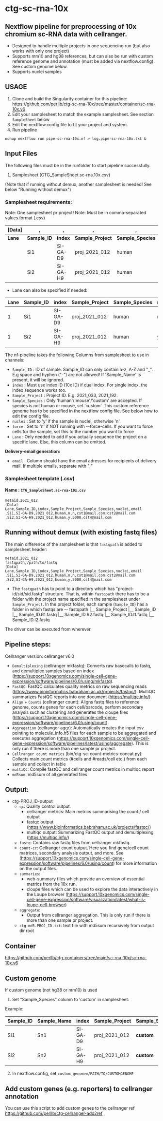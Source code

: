 # ctg-sc-rna-10x 
## Nextflow pipeline for preprocessing of 10x chromium sc-RNA data with cellranger. 

- Designed to handle multiple projects in one sequencing run (but also works with only one project)
- Supports mm10 and hg38 references, but can also be run with custom reference genome and annotation (must be added via nextflow.config). See custom genome below.
- Supports nuclei samples

## USAGE

1. Clone and build the Singularity container for this pipeline: https://github.com/perllb/ctg-sc-rna-10x/tree/master/container/sc-rna-10x.v6
2. Edit your samplesheet to match the example samplesheet. See section `SampleSheet` below
3. Edit the nextflow.config file to fit your project and system. 
4. Run pipeline 
```
nohup nextflow run pipe-sc-rna-10x.nf > log.pipe-sc-rna-10x.txt &
```

## Input Files

The following files must be in the runfolder to start pipeline successfully.

1. Samplesheet (CTG_SampleSheet.sc-rna.10x.csv)

(Note that if running without demux, another samplesheet is needed! See below "Running without demux")

### Samplesheet requirements:

Note: One samplesheet pr project!
Note: Must be in comma-separated values format (.csv)

| [Data] | , | , | , | , | , | , | , |
| --- | --- | --- | --- | --- | --- | --- | --- |
| **Lane** | **Sample_ID** | **index** | **Sample_Project** | **Sample_Species** | **nuclei** | **force** | **email** |
|  | Si1 | SI-GA-D9 | proj_2021_012 | human | n | n | cus@mail.com;cust2@mail.com |
|  | Si2 | SI-GA-H9 | proj_2021_012 | human | y | 5000 | cus3@mail.com |


- Lane can also be specified if needed:

 | Lane | Sample_ID | index | Sample_Project | Sample_Species | nuclei | force | email |
 | --- | --- | --- | --- | --- | --- | --- | --- |
 | 1 | Si1 | SI-GA-D9 | proj_2021_012 | human | n | n | cu@mail.com;cust2@mail.com |
 | 1 | Si2 | SI-GA-H9 | proj_2021_012 | human | y | 5000 | cur@mail.com;cu2@mail.com |


The nf-pipeline takes the following Columns from samplesheet to use in channels:

- `Sample_ID` : ID of sample. Sample_ID can only contain a-z, A-Z and "_".  E.g space and hyphen ("-") are not allowed! If 'Sample_Name' is present, it will be ignored. 
- `index` : Must use index ID (10x ID) if dual index. For single index, the index sequence works too.
- `Sample_Project` : Project ID. E.g. 2021_033, 2021_192.
- `Sample_Species` : Only 'human'/'mouse'/'custom' are accepted. If species is not human or mouse, set 'custom'. This custom reference genome has to be specified in the nextflow config file. See below how to edit the config file.
- `nuclei` : Set to 'y' if the sample is nuclei, otherwise 'n'. 
- `force`  : Set to 'n' if NOT running with --force-cells. If you want to force cells for the sample, set this to the number you want to force
- `Lane` : Only needed to add if you actually sequence the project on a specific lane. Else, this column can be omitted. 

**Delivery-email generation:**
- `email` : Column should have the email adresses for recipients of delivery mail. If multiple emails, separate with ";" 

### Samplesheet template (.csv)

#### Name : `CTG_SampleSheet.sc-rna-10x.csv`
```
metaid,2021_012
[Data]
Lane,Sample_ID,index,Sample_Project,Sample_Species,nuclei,email
,Si1,SI-GA-D9,2021_012,human,n,n,cst1@mail.com;cst2@mail.com
,Si2,SI-GA-H9,2021_012,human,y,5000,cst4@mail.com
``` 
## Running without demux (with existing fastq files)

The main difference of the samplesheet is that `fastqpath` is added to samplesheet header:
```
metaid,2021_012
fastqpath,/path/to/fastq
[Data]
Lane,Sample_ID,index,Sample_Project,Sample_Species,nuclei,email
,Si1,SI-GA-D9,2021_012,human,n,n,cst1@mail.com;cst2@mail.com
,Si2,SI-GA-H9,2021_012,human,y,5000,cst4@mail.com
``` 
- The `fastqpath` has to point to a directory which has "project-id/sid/sid.fastq" structure. That is, within `fastqpath` there has to be a folder with the project name specified in the samplesheet under `Sample_Project`. In the project folder, each sample (`Sample_ID`) has a folder in which fastqs are
-- fastqpath
   |__ Sample_Project
       |__ Sample_ID
           |__ Sample_ID.R1.fastq
           |__ Sample_ID.R2.fastq
           |__ Sample_ID.I1.fastq
           |__ Sample_ID.I2.fastq

The driver can be executed from wherever.

## Pipeline steps:

Cellranger version: cellranger v6.0 

* `Demultiplexing` (cellranger mkfastq): Converts raw basecalls to fastq, and demultiplex samples based on index (https://support.10xgenomics.com/single-cell-gene-expression/software/pipelines/6.0/using/mkfastq).
* `FastQC`: FastQC calculates quality metrics on raw sequencing reads (https://www.bioinformatics.babraham.ac.uk/projects/fastqc/). MultiQC summarizes FastQC reports into one document (https://multiqc.info/).
* `Align` + `Counts` (cellranger count): Aligns fastq files to reference genome, counts genes for each cell/barcode, perform secondary analysis such as clustering and generates the cloupe files (https://support.10xgenomics.com/single-cell-gene-expression/software/pipelines/6.0/using/count).
* `Aggregation` (cellranger aggr): Automatically creates the input csv pointing to molecule_info.h5 files for each sample to be aggregated and executes aggregation (https://support.10xgenomics.com/single-cell-gene-expression/software/pipelines/latest/using/aggregate). This is only run if there is more than one sample pr project.
* `Cellranger count metrics` (bin/ctg-sc-count-metrics-concat.py): Collects main count metrics (#cells and #reads/cell etc.) from each sample and collect in table
* `multiQC`: Compile fastQC and cellranger count metrics in multiqc report
* `md5sum`: md5sum of all generated files


## Output:
* ctg-PROJ_ID-output
    * `qc`: Quality control output. 
        * cellranger metrics: Main metrics summarising the count / cell output 
        * fastqc output (https://www.bioinformatics.babraham.ac.uk/projects/fastqc/)
        * multiqc output: Summarizing FastQC output and demultiplexing (https://multiqc.info/)
    * `fastq`: Contains raw fastq files from cellranger mkfastq.
    * `count-cr`: Cellranger count output. Here you find gene/cell count matrices, secondary analysis output, and more. See (https://support.10xgenomics.com/single-cell-gene-expression/software/pipelines/6.0/using/count) for more information on the output files.
    * `summaries`: 
        * web-summary files which provide an overview of essential metrics from the 10x run. 
        * cloupe files which can be used to explore the data interactively in the Loupe browser (https://support.10xgenomics.com/single-cell-gene-expression/software/visualization/latest/what-is-loupe-cell-browser)  
    * `aggregate`:
        * Output from cellranger aggregation. This is only run if there is more than one sample pr project.
    * `ctg-md5.PROJ_ID.txt`: text file with md5sum recursively from output dir root    


## Container
https://github.com/perllb/ctg-containers/tree/main/sc-rna-10x/sc-rna-10x.v6

## Custom genome 

If custom genome (not hg38 or mm10) is used

1. Set "Sample_Species" column to 'custom' in samplesheet:

Example:

 | Sample_ID | Sample_Name | index | Sample_Project | Sample_Species | nuclei | 
 | --- | --- | --- | --- | --- | --- | 
 | Si1 | Sn1 | SI-GA-D9 | proj_2021_012 | **custom** | y | 
 | Si2 | Sn2 | SI-GA-H9 | proj_2021_012 | **custom** | y |  
 
 2. In nextflow.config, set 
 `custom_genome=/PATH/TO/CUSTOMGENOME`
 
## Add custom genes (e.g. reporters) to cellranger annotation

You can use this script to add custom genes to the cellranger ref
https://github.com/perllb/ctg-cellranger-add2ref
